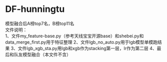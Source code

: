 # DF-hunningtu
模型融合后A榜top7名，B榜top11名
<br>文件说明：  <br>1、文件my_feature-base.py（参考天线宝宝开源base）和shebei.py和data_merge_first.py用于特征整理
2、文件lgb_no_auto.py用于lgb模型单模跑结果
3、文件lgb_xgb_sta.py用lgb和xgb作为stacking第一层，lr作为第二层
4、最后和队友模型融合（本文件不含）
